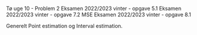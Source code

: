 Tø uge 10
	 -  Problem 2
Eksamen 2022/2023 vinter
	- opgave 5.1
Eksamen 2022/2023 vinter
	 -  opgave 7.2 MSE
Eksamen 2022/2023 vinter
	 -  opgave 8.1
	

Generelt Point estimation og Interval estimation.